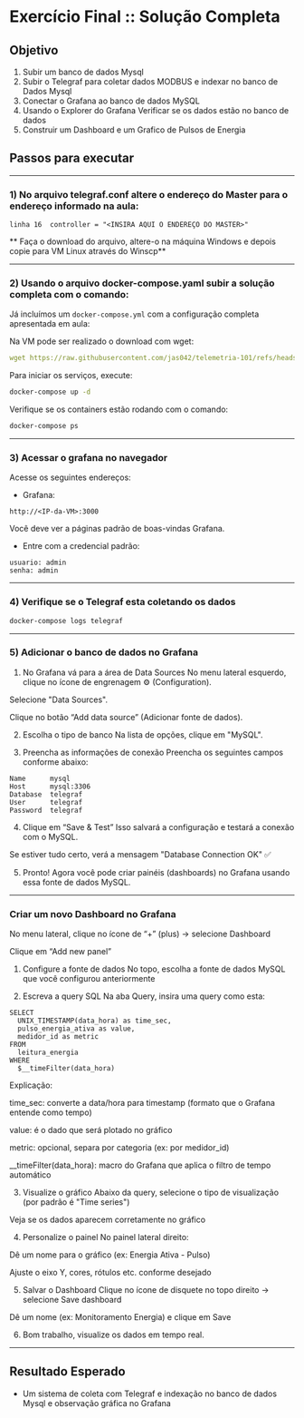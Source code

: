 # Exercício Final :: Solução Completa

## Objetivo

1) Subir um banco de dados Mysql
2) Subir o Telegraf para coletar dados MODBUS e indexar no banco de Dados Mysql
3) Conectar o Grafana ao banco de dados MySQL
4) Usando o Explorer do Grafana Verificar se os dados estão no banco de dados
5) Construir um Dashboard e um Grafico de Pulsos de Energia

## Passos para executar

---
### 1) No arquivo telegraf.conf altere o endereço do Master para o endereço informado na aula:

```
linha 16  controller = "<INSIRA AQUI O ENDEREÇO DO MASTER>"
```
** Faça o download do arquivo, altere-o na máquina Windows e depois copie para VM Linux através do Winscp**

---
### 2) Usando o arquivo docker-compose.yaml subir a solução completa com o comando:

Já incluímos um `docker-compose.yml` com a configuração completa apresentada em aula:

Na VM pode ser realizado o download com wget:

```yaml
wget https://raw.githubusercontent.com/jas042/telemetria-101/refs/heads/main/modulo_final/docker-compose.yml
```

Para iniciar os serviços, execute:

```bash
docker-compose up -d
```

Verifique se os containers estão rodando com o comando:

```bash
docker-compose ps
```
---
### 3) Acessar o grafana no navegador

Acesse os seguintes endereços:

- Grafana: 

```
http://<IP-da-VM>:3000
```

Você deve ver a páginas padrão de boas-vindas Grafana.

- Entre com a credencial padrão:

```
usuario: admin
senha: admin
```
---
### 4) Verifique se o Telegraf esta coletando os dados

```bash
docker-compose logs telegraf
```
---
### 5) Adicionar o banco de dados no Grafana

1. No Grafana vá para a área de Data Sources
No menu lateral esquerdo, clique no ícone de engrenagem ⚙️ (Configuration).

Selecione "Data Sources".

Clique no botão “Add data source” (Adicionar fonte de dados).

2. Escolha o tipo de banco
Na lista de opções, clique em "MySQL".

3. Preencha as informações de conexão
Preencha os seguintes campos conforme abaixo:

```
Name      mysql
Host	  mysql:3306
Database  telegraf
User	  telegraf
Password  telegraf
```

4. Clique em “Save & Test”
Isso salvará a configuração e testará a conexão com o MySQL.

Se estiver tudo certo, verá a mensagem "Database Connection OK" ✅

5. Pronto!
Agora você pode criar painéis (dashboards) no Grafana usando essa fonte de dados MySQL.

---
### Criar um novo Dashboard no Grafana
No menu lateral, clique no ícone de “+” (plus) → selecione Dashboard

Clique em “Add new panel”

1. Configure a fonte de dados
No topo, escolha a fonte de dados MySQL que você configurou anteriormente

2. Escreva a query SQL
Na aba Query, insira uma query como esta:

```
SELECT
  UNIX_TIMESTAMP(data_hora) as time_sec,
  pulso_energia_ativa as value,
  medidor_id as metric
FROM
  leitura_energia
WHERE
  $__timeFilter(data_hora)
```

Explicação:

time_sec: converte a data/hora para timestamp (formato que o Grafana entende como tempo)

value: é o dado que será plotado no gráfico

metric: opcional, separa por categoria (ex: por medidor_id)

__timeFilter(data_hora): macro do Grafana que aplica o filtro de tempo automático

3. Visualize o gráfico
Abaixo da query, selecione o tipo de visualização (por padrão é "Time series")

Veja se os dados aparecem corretamente no gráfico

4. Personalize o painel
No painel lateral direito:

Dê um nome para o gráfico (ex: Energia Ativa - Pulso)

Ajuste o eixo Y, cores, rótulos etc. conforme desejado

5. Salvar o Dashboard
Clique no ícone de disquete no topo direito → selecione Save dashboard

Dê um nome (ex: Monitoramento Energia) e clique em Save

6. Bom trabalho, visualize os dados em tempo real.
---
## Resultado Esperado

- Um sistema de coleta com Telegraf e indexação no banco de dados Mysql e observação gráfica no Grafana
